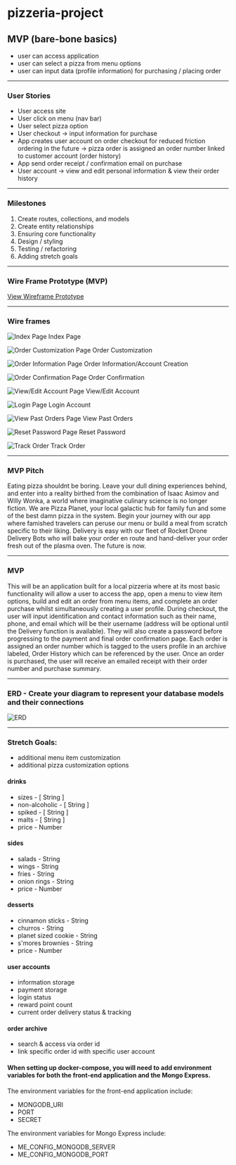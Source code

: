 # pizzeria-project

## MVP (bare-bone basics)

- user can access application
- user can select a pizza from menu options
- user can input data (profile information) for purchasing / placing order

---

### User Stories

- User access site
- User click on menu (nav bar)
- User select pizza option
- User checkout -> input information for purchase
- App creates user account on order checkout for reduced friction ordering in the future -> pizza order is assigned an order number linked to customer account (order history)
- App send order receipt / confirmation email on purchase
- User account -> view and edit personal information & view their order history

---

### Milestones

1. Create routes, collections, and models
2. Create entity relationships
3. Ensuring core functionality
4. Design / styling
5. Testing / refactoring
6. Adding stretch goals

---

### Wire Frame Prototype (MVP)

[View Wireframe Prototype](https://xd.adobe.com/view/74be260f-3ac3-4958-9e27-daac76c4976c-21ed/screen/f2e0c8d1-ab6c-49c0-92fa-f0c43adce03f?fullscreen&hints=off)

---

### Wire frames

![Index Page](public/images/Index.png)
Index Page

![Order Customization Page](public/images/Create_Your_Own.png)
Order Customization

![Order Information Page](public/images/Order_Information.png)
Order Information/Account Creation

![Order Confirmation Page](public/images/Order_Confirmation.png)
Order Confirmation

![View/Edit Account Page](public/images/Edit_Account.png)
View/Edit Account

![Login Page](public/images/Login.png)
Login Account

![View Past Orders Page](public/images/Orders.png)
View Past Orders

![Reset Password Page](public/images/Edit_Password.png)
Reset Password

![Track Order](public/images/Track_Order.png)
Track Order

---

### MVP Pitch

Eating pizza shouldnt be boring. Leave your dull dining experiences behind, and enter into a reality birthed from the combination of Isaac Asimov and Willy Wonka, a world where imaginative culinary science is no longer fiction.
We are Pizza Planet, your local galactic hub for family fun and some of the best damn pizza in the system. Begin your journey with our app where famished travelers can peruse our menu or build a meal from scratch specific to their liking. Delivery is easy with our fleet of Rocket Drone Delivery Bots who will bake your order en route and hand-deliver your order fresh out of the plasma oven. The future is now.

---

### MVP

This will be an application built for a local pizzeria where at its most basic functionality will allow a user to access the app, open a menu to view item options, build and edit an order from menu items, and complete an order purchase whilst simultaneously creating a user profile.
During checkout, the user will input identification and contact information such as their name, phone, and email which will be their username (address will be optional until the Delivery function is available). They will also create a password before progressing to the payment and final order confirmation page. Each order is assigned an order number which is tagged to the users profile in an archive labeled, Order History which can be referenced by the user. Once an order is purchased, the user will receive an emailed receipt with their order number and purchase summary.

---

### ERD - Create your diagram to represent your database models and their connections

![ERD](public/images/Pizzeria.png)

---

### Stretch Goals:

- additional menu item customization
- additional pizza customization options

#### drinks

- sizes - [ String ]
- non-alcoholic - [ String ]
- spiked - [ String ]
- malts - [ String ]
- price - Number

#### sides

- salads - String
- wings - String
- fries - String
- onion rings - String
- price - Number

#### desserts

- cinnamon sticks - String
- churros - String
- planet sized cookie - String
- s'mores brownies - String
- price - Number

#### user accounts

- information storage
- payment storage
- login status
- reward point count
- current order delivery status & tracking

#### order archive

- search & access via order id
- link specific order id with specific user account

#### When setting up docker-compose, you will need to add environment variables for both the front-end application and the Mongo Express.
The environment variables for the front-end application include:
- MONGODB_URI
- PORT
- SECRET

The environment variables for Mongo Express include:
- ME_CONFIG_MONGODB_SERVER
- ME_CONFIG_MONGODB_PORT